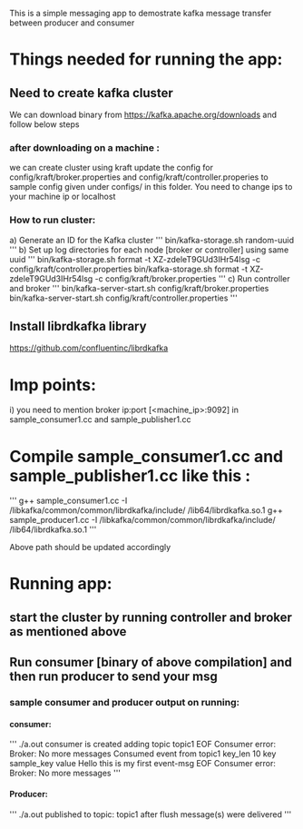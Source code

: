 This is a simple messaging app to demostrate kafka message transfer between producer and consumer

# Things needed for running the app:

## Need to create kafka cluster
We can download binary from https://kafka.apache.org/downloads and follow below steps 

### after downloading on a machine :
we can create cluster using kraft
update the config for config/kraft/broker.properties and config/kraft/controller.properies to sample config given under configs/ in this folder.
You need to change ips to your machine ip or localhost

### How to run cluster:
a) Generate an ID for the Kafka cluster
   '''
   bin/kafka-storage.sh random-uuid
   '''
b) Set up log directories for each node [broker or controller] using same uuid
   '''
   bin/kafka-storage.sh format -t XZ-zdeleT9GUd3IHr54lsg -c config/kraft/controller.properties
   bin/kafka-storage.sh format -t XZ-zdeleT9GUd3IHr54lsg -c config/kraft/broker.properties
   '''
c) Run controller and broker
    '''
    bin/kafka-server-start.sh config/kraft/broker.properties
    bin/kafka-server-start.sh config/kraft/controller.properties
    '''

## Install librdkafka library
https://github.com/confluentinc/librdkafka


# Imp points:
i) you need to mention broker ip:port [<machine_ip>:9092] in sample_consumer1.cc and sample_publisher1.cc


# Compile sample_consumer1.cc and sample_publisher1.cc like this :
'''
g++ sample_consumer1.cc -I /libkafka/common/common/librdkafka/include/ /lib64/librdkafka.so.1
g++ sample_producer1.cc -I /libkafka/common/common/librdkafka/include/ /lib64/librdkafka.so.1
'''

Above path should be updated accordingly


# Running app:
## start the cluster by running controller and broker as mentioned above
## Run consumer [binary of above compilation] and then run producer to send your msg

### sample consumer and producer output on running:

#### consumer:
'''
./a.out
consumer is created
adding topic topic1
EOF Consumer error: Broker: No more messages
Consumed event from topic1 key_len 10
key
sample_key
value
Hello
this is my first event-msg
EOF Consumer error: Broker: No more messages
'''

#### Producer:
'''
./a.out
published to topic: topic1
after flush
message(s) were delivered
'''



